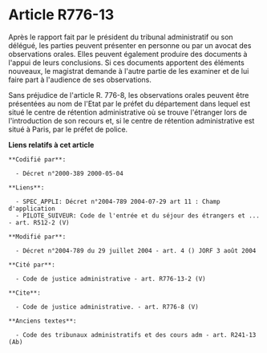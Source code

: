 # Article R776-13

Après le rapport fait par le président du tribunal administratif ou son délégué, les parties peuvent présenter en personne ou
par un avocat des observations orales. Elles peuvent également produire des documents à l'appui de leurs conclusions. Si ces
documents apportent des éléments nouveaux, le magistrat demande à l'autre partie de les examiner et de lui faire part à
l'audience de ses observations.

Sans préjudice de l'article R. 776-8, les observations orales peuvent être présentées au nom de l'Etat par le préfet du
département dans lequel est situé le centre de rétention administrative où se trouve l'étranger lors de l'introduction de son
recours et, si le centre de rétention administrative est situé à Paris, par le préfet de police.

**Liens relatifs à cet article**

	**Codifié par**:

	  - Décret n°2000-389 2000-05-04

	**Liens**:

	  - SPEC_APPLI: Décret n°2004-789 2004-07-29 art 11 : Champ d'application
	  - PILOTE_SUIVEUR: Code de l'entrée et du séjour des étrangers et ... - art. R512-2 (V)

	**Modifié par**:

	  - Décret n°2004-789 du 29 juillet 2004 - art. 4 () JORF 3 août 2004

	**Cité par**:

	  - Code de justice administrative - art. R776-13-2 (V)

	**Cite**:

	  - Code de justice administrative. - art. R776-8 (V)

	**Anciens textes**:

	  - Code des tribunaux administratifs et des cours adm - art. R241-13 (Ab)

